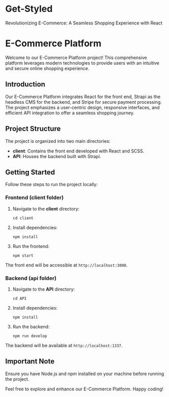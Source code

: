 # Get-Styled

Revolutionizing E-Commerce: A Seamless Shopping Experience with React

# E-Commerce Platform

Welcome to our E-Commerce Platform project! This comprehensive platform leverages modern technologies to provide users with an intuitive and secure online shopping experience.

## Introduction

Our E-Commerce Platform integrates React for the front end, Strapi as the headless CMS for the backend, and Stripe for secure payment processing. The project emphasizes a user-centric design, responsive interfaces, and efficient API integration to offer a seamless shopping journey.

## Project Structure

The project is organized into two main directories:

- **client**: Contains the front end developed with React and SCSS.
- **API**: Houses the backend built with Strapi.

## Getting Started

Follow these steps to run the project locally:

### Frontend (client folder)

1. Navigate to the **client** directory:
   ```
   cd client
   ```
2. Install dependencies:
   ```
   npm install
   ```
3. Run the frontend:
   ```
   npm start
   ```

The front end will be accessible at `http://localhost:3000`.

### Backend (api folder)

1. Navigate to the **API** directory:
   ```
   cd API
   ```
2. Install dependencies:
   ```
   npm install
   ```
3. Run the backend:
   ```
   npm run develop
   ```

The backend will be available at `http://localhost:1337`.

## Important Note

Ensure you have Node.js and npm installed on your machine before running the project.

Feel free to explore and enhance our E-Commerce Platform. Happy coding!
